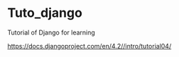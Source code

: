 # Tuto_django
Tutorial of Django for learning

https://docs.djangoproject.com/en/4.2//intro/tutorial04/
